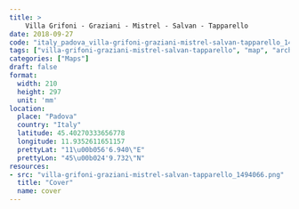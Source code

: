 ```yaml
---
title: > 
    Villa Grifoni - Graziani - Mistrel - Salvan - Tapparello
date: 2018-09-27
code: "italy_padova_villa-grifoni-graziani-mistrel-salvan-tapparello_1494066"
tags: ["villa-grifoni-graziani-mistrel-salvan-tapparello", "map", "architecture", "buildings", "Padova", "Italy"]
categories: ["Maps"]
draft: false
format:
  width: 210
  height: 297
  unit: 'mm'
location:
  place: "Padova"
  country: "Italy"
  latitude: 45.40270333656778
  longitude: 11.9352611651157
  prettyLat: "11\u00b056'6.940\"E"
  prettyLon: "45\u00b024'9.732\"N"
resources:
- src: "villa-grifoni-graziani-mistrel-salvan-tapparello_1494066.png"
  title: "Cover"
  name: cover
---
```

